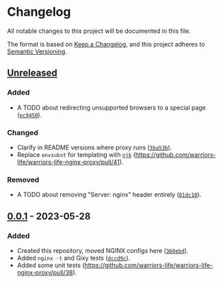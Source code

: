 # Changelog
All notable changes to this project will be documented in this file.

The format is based on [Keep a Changelog](https://keepachangelog.com/en/1.0.0/),
and this project adheres to [Semantic Versioning](https://semver.org/spec/v2.0.0.html).

## [Unreleased]

### Added
- A TODO about redirecting unsupported browsers to a special page ([`ec9450`](https://github.com/warriors-life/warriors-life-nginx-proxy/commit/ec9450d16986088c757e3f6a746102eaea79beba)).

### Changed
- Clarify in README versions where proxy runs ([`3ba53b`](https://github.com/warriors-life/warriors-life-nginx-proxy/commit/3ba53b7edcfbe82ff7e5d8fca0acb2fec21f755e)).
- Replace `envsubst` for templating with [`njk`](https://github.com/saghul/njk) (https://github.com/warriors-life/warriors-life-nginx-proxy/pull/41).

### Removed
- A TODO about removing "Server: nginx" header entirely ([`01dc10`](https://github.com/warriors-life/warriors-life-nginx-proxy/commit/01dc10f6fc2bfe89fc00eca5da017fce4cdfe1b6)).

## [0.0.1] - 2023-05-28

### Added
- Created this repository, moved NGINX configs here ([`360ebd`](https://github.com/warriors-life/warriors-life-nginx-proxy/commit/360ebdd3eb60d956dcb8954ce73e64c4498e8fd8)).
- Added `nginx -t` and Gixy tests ([`dccd9c`](https://github.com/warriors-life/warriors-life-nginx-proxy/commit/dccd9ca53d6ed98cb2c9ee99e3be2893e655d814)).
- Added some unit tests (https://github.com/warriors-life/warriors-life-nginx-proxy/pull/38).

[Unreleased]: https://github.com/warriors-life/warriors-life-nginx-proxy/compare/v0.0.1...HEAD
[0.0.1]: https://github.com/warriors-life/warriors-life-nginx-proxy/releases/tag/v0.0.1
